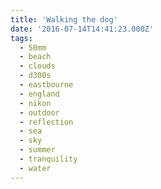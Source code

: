 ```yaml
---
title: 'Walking the dog'
date: '2016-07-14T14:41:23.000Z'
tags:
  - 50mm
  - beach
  - clouds
  - d300s
  - eastbourne
  - england
  - nikon
  - outdoor
  - reflection
  - sea
  - sky
  - summer
  - tranquility
  - water
---
```

